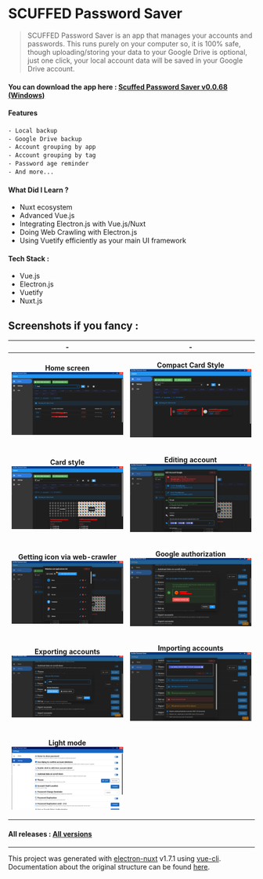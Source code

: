 # SCUFFED Password Saver

> SCUFFED Password Saver is an app that manages your accounts and passwords. This runs purely on your computer so, it is 100% safe, though uploading/storing your data to your Google Drive is optional, just one click, your local account data will be saved in your Google Drive account.

#### You can download the app here : [Scuffed Password Saver v0.0.68 (Windows)](https://github.com/arunstop/scuffed-password-saver/releases/download/v0.0.68-alpha/setup-scuffed-password-saver-0.0.68.exe)

#### Features

``` bash
- Local backup
- Google Drive backup
- Account grouping by app
- Account grouping by tag
- Password age reminder
- And more...
```

#### What Did I Learn ?

- Nuxt ecosystem
- Advanced Vue.js
- Integrating Electron.js with Vue.js/Nuxt
- Doing Web Crawling with Electron.js
- Using Vuetify efficiently as your main UI framework

#### Tech Stack :
- Vue.js
- Electron.js
- Vuetify
- Nuxt.js

## Screenshots if you fancy :
| - | - |
| --- | --- |
| <p align="center"><b>Home screen</b><br/><img src="https://raw.githubusercontent.com/arunstop/scuffed-password-saver/master/screenshots/1.png" alt="Home screen"></p> | <p align="center"><b>Compact Card Style</b><br/><img src="https://raw.githubusercontent.com/arunstop/scuffed-password-saver/master/screenshots/2.png" alt="Compact Card Style"></p> |
| <p align="center"><b>Card style</b><br/><img src="https://raw.githubusercontent.com/arunstop/scuffed-password-saver/master/screenshots/3.png" alt="Card style"></p> | <p align="center"><b>Editing account</b><br/><img src="https://raw.githubusercontent.com/arunstop/scuffed-password-saver/master/screenshots/4.png" alt="Editing account"></p> |
| <p align="center"><b>Getting icon via web-crawler</b><br/><img src="https://raw.githubusercontent.com/arunstop/scuffed-password-saver/master/screenshots/5.png" alt="Getting icon via web-crawler"></p> | <p align="center"><b>Google authorization</b><br/><img src="https://raw.githubusercontent.com/arunstop/scuffed-password-saver/master/screenshots/6.png" alt="Google authorization"></p> |
| <p align="center"><b>Exporting accounts</b><br/><img src="https://raw.githubusercontent.com/arunstop/scuffed-password-saver/master/screenshots/7.png" alt="Exporting accounts"></p> | <p align="center"><b>Importing accounts</b><br/><img src="https://raw.githubusercontent.com/arunstop/scuffed-password-saver/master/screenshots/8.png" alt="Importing accounts"></p> |
| <p align="center"><b>Light mode</b><br/><img src="https://raw.githubusercontent.com/arunstop/scuffed-password-saver/master/screenshots/9.png" alt="Light mode"></p> | |

#### All releases : [All versions](https://github.com/arunstop/scuffed-password-saver/releases)

---

This project was generated with [electron-nuxt](https://github.com/michalzaq12/electron-nuxt) v1.7.1 using [vue-cli](https://github.com/vuejs/vue-cli). Documentation about the original structure can be found [here](https://github.com/michalzaq12/electron-nuxt/blob/master/README.md).
